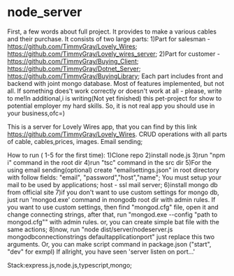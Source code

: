 # node_server
First, a few words about full project. It provides to make a various cables and their purchase. It consists of two large parts: 
1)Part for salesman - https://github.com/TimmyGray/Lovely_Wires; https://github.com/TimmyGray/Lovely_wires_server;
2)Part for customer - https://github.com/TimmyGray/Buying_Client; https://github.com/TimmyGray/Dotnet_Server; https://github.com/TimmyGray/BuyingLibrary;
Each part includes front and backend with joint mongo database. Most of features implemented, but not all. If something does't work correctly or doesn't work at all - 
please, write to me!In additional,i is writing(Not yet finished) this pet-project for show to potential employer my hard skills. So, it is not real app you should use in your business,ofc=)  

This is a server for Lovely Wires app, that you can find by this link https://github.com/TimmyGray/Lovely_Wires.
CRUD operations with all parts of cable, cables,prices, images. Email sending;

How to run ( 1-5 for the first time):
1)Clone repo
2)install node.js
3)run "npm i" command in the root dir
4)run "tsc" command in the src dir
5)For the using email sending(optional) create "emailsettings.json" in root directory with follow fields: "email", "password","host","name";
You must setup your mail to be used by applications; host - ssl mail server; 
6)install mongo db from official site
7)if you don't want to use custom settings for mongo db, just run 'mongod.exe' command in mongodb root dir with admin rules. If you want to use custom settings, then
find "mongod.cfg" file, open it and change connecting strings, after that, run "mongod.exe --config "path to mongod.cfg"" with admin rules. or, you can create simple bat file
with the same actions;
8)now, run "node dist/server/nodeserver.js mongodbconnectionstrings defaultapplicationport" just replace this two arguments. Or, you can make script command in package.json
("start", "dev" for exmpl)
 If allright, you have seen 'server listen on port...'

Stack:express.js,node.js,typescript,mongo;

